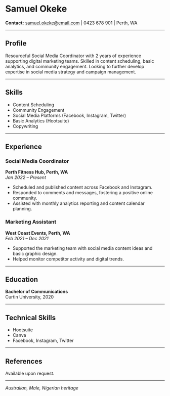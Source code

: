 # Samuel Okeke

**Contact:** samuel.okeke@email.com | 0423 678 901 | Perth, WA

---

## Profile

Resourceful Social Media Coordinator with 2 years of experience supporting digital marketing teams. Skilled in content scheduling, basic analytics, and community engagement. Looking to further develop expertise in social media strategy and campaign management.

---

## Skills

- Content Scheduling
- Community Engagement
- Social Media Platforms (Facebook, Instagram, Twitter)
- Basic Analytics (Hootsuite)
- Copywriting

---

## Experience

### Social Media Coordinator

**Perth Fitness Hub, Perth, WA**  
_Jan 2022 – Present_

- Scheduled and published content across Facebook and Instagram.
- Responded to comments and messages, fostering a positive online community.
- Assisted with monthly analytics reporting and content calendar planning.

### Marketing Assistant

**West Coast Events, Perth, WA**  
_Feb 2021 – Dec 2021_

- Supported the marketing team with social media content ideas and basic graphic design.
- Helped monitor competitor activity and digital trends.

---

## Education

**Bachelor of Communications**  
Curtin University, 2020

---

## Technical Skills

- Hootsuite
- Canva
- Facebook, Instagram, Twitter

---

## References

Available upon request.

---

_Australian, Male, Nigerian heritage_
